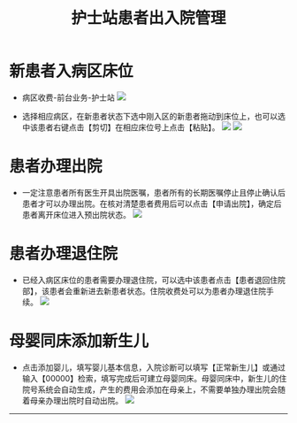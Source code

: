 ﻿---
title: 护士站患者出入院管理
description: 本文主要介绍护士站护士对病人出入院病人操作，使用人员：护士。
categories:
 - 护士站
tags:
 - 护士站
---
# 新患者入病区床位

* 病区收费-前台业务-护士站
![](http://7xq6bn.com1.z0.glb.clouddn.com/18-9-20/44102355.jpg)

* 选择相应病区，在新患者状态下选中刚入区的新患者拖动到床位上，也可以选中该患者右键点击【剪切】在相应床位号上点击【粘贴】。
![](http://7xq6bn.com1.z0.glb.clouddn.com/18-9-20/54586607.jpg)
![](http://7xq6bn.com1.z0.glb.clouddn.com/18-9-20/61362549.jpg)

# 患者办理出院

* 一定注意患者所有医生开具出院医嘱，患者所有的长期医嘱停止且停止确认后患者才可以办理出院。在核对清楚患者费用后可以点击【申请出院】，确定后患者离开床位进入预出院状态。
![](http://7xq6bn.com1.z0.glb.clouddn.com/18-9-20/71026596.jpg)

# 患者办理退住院

* 已经入病区床位的患者需要办理退住院，可以选中该患者点击【患者退回住院部】，该患者会重新进去新患者状态。住院收费处可以为患者办理退住院手续。
![](http://7xq6bn.com1.z0.glb.clouddn.com/18-9-20/39875139.jpg)

# 母婴同床添加新生儿

* 点击添加婴儿，填写婴儿基本信息，入院诊断可以填写【正常新生儿】或通过输入【00000】检索，填写完成后可建立母婴同床。母婴同床中，新生儿的住院号系统会自动生成，产生的费用会添加在母亲上，不需要单独办理出院会随着母亲办理出院时自动出院。
![](http://7xq6bn.com1.z0.glb.clouddn.com/18-9-20/30882316.jpg)

---






